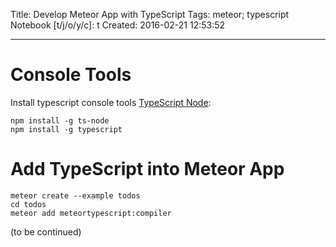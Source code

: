 Title: Develop Meteor App with TypeScript
Tags: meteor; typescript
Notebook [t/j/o/y/c]: t
Created: 2016-02-21 12:53:52

------

# Console Tools

Install typescript console tools
[TypeScript Node](https://github.com/TypeStrong/ts-node):

    npm install -g ts-node
    npm install -g typescript

# Add TypeScript into Meteor App

    meteor create --example todos
    cd todos
    meteor add meteortypescript:compiler
    
(to be continued)
